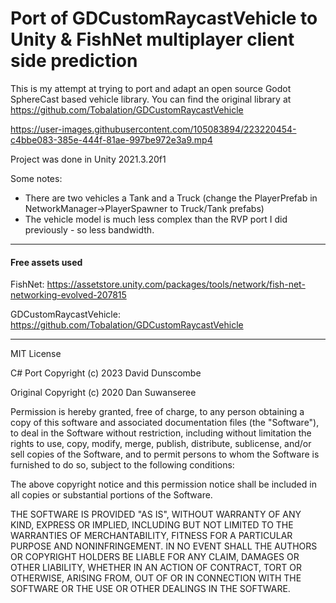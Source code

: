 # Port of GDCustomRaycastVehicle to Unity & FishNet multiplayer client side prediction

This is my attempt at trying to port and adapt an open source Godot SphereCast based vehicle library. You can find the original library at https://github.com/Tobalation/GDCustomRaycastVehicle


https://user-images.githubusercontent.com/105083894/223220454-c4bbe083-385e-444f-81ae-997be972e3a9.mp4


Project was done in Unity 2021.3.20f1

Some notes:

- There are two vehicles a Tank and a Truck (change the PlayerPrefab in NetworkManager->PlayerSpawner to Truck/Tank prefabs)
- The vehicle model is much less complex than the RVP port I did previously - so less bandwidth.

---
#### Free assets used

FishNet: https://assetstore.unity.com/packages/tools/network/fish-net-networking-evolved-207815

GDCustomRaycastVehicle: https://github.com/Tobalation/GDCustomRaycastVehicle

---
MIT License

C# Port Copyright (c) 2023 David Dunscombe

Original Copyright (c) 2020 Dan Suwanseree

Permission is hereby granted, free of charge, to any person obtaining a copy
of this software and associated documentation files (the "Software"), to deal
in the Software without restriction, including without limitation the rights
to use, copy, modify, merge, publish, distribute, sublicense, and/or sell
copies of the Software, and to permit persons to whom the Software is
furnished to do so, subject to the following conditions:

The above copyright notice and this permission notice shall be included in all
copies or substantial portions of the Software.

THE SOFTWARE IS PROVIDED "AS IS", WITHOUT WARRANTY OF ANY KIND, EXPRESS OR
IMPLIED, INCLUDING BUT NOT LIMITED TO THE WARRANTIES OF MERCHANTABILITY,
FITNESS FOR A PARTICULAR PURPOSE AND NONINFRINGEMENT. IN NO EVENT SHALL THE
AUTHORS OR COPYRIGHT HOLDERS BE LIABLE FOR ANY CLAIM, DAMAGES OR OTHER
LIABILITY, WHETHER IN AN ACTION OF CONTRACT, TORT OR OTHERWISE, ARISING FROM,
OUT OF OR IN CONNECTION WITH THE SOFTWARE OR THE USE OR OTHER DEALINGS IN THE
SOFTWARE.
